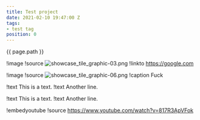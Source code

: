 ```yaml
---
title: Test project
date: 2021-02-10 19:47:00 Z
tags:
- test tag
position: 0
---
```


{{ page.path }}

!image
!source ![showcase_tile_graphic-03.png](/uploads/showcase_tile_graphic-03.png)
!linkto https://google.com

!image
!source ![showcase_tile_graphic-06.png](/uploads/showcase_tile_graphic-06.png)
!caption Fuck

!text This is a text.
!text Another line.

!text This is a text.
!text Another line.

!embedyoutube
!source https://www.youtube.com/watch?v=817R3ApVFok
